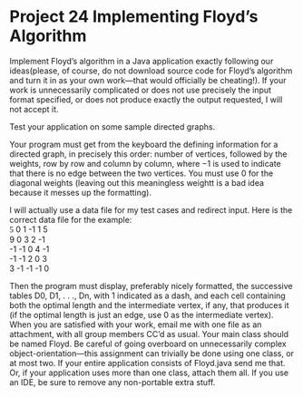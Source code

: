 # Project 24 Implementing Floyd’s Algorithm

Implement Floyd’s algorithm in a Java application exactly following our ideas(please, of course, do not download source code for Floyd’s algorithm and turn it in as your own work—that would officially be cheating!). If your work is unnecessarily complicated or does not use precisely the input format specified, or does not produce exactly the output requested, I will not accept it.

Test your application on some sample directed graphs.

Your program must get from the keyboard the defining information for a directed graph, in precisely this order: number of vertices, followed by the weights, row by row and column by column, where −1 is used to indicate that there is no edge between the two vertices. You must use 0 for the diagonal weights (leaving out this meaningless weightt is a bad idea because it messes up the formatting).

I will actually use a data file for my test cases and redirect input. Here is the correct data file for the example:  
<span style="font-family: 'consolas'">5</span>
0 1 -1 1 5  
9 0 3 2 -1  
-1 -1 0 4 -1  
-1 -1 2 0 3  
3 -1 -1 -1 0

Then the program must display, preferably nicely formatted, the successive tables D0, D1, 
. . ., Dn, with 1 indicated as a dash, and each cell containing both the optimal length and
the intermediate vertex, if any, that produces it (if the optimal length is just an edge, use
0 as the intermediate vertex).
When you are satisfied with your work, email me with one file as an attachment, with all
group members CC’d as usual.
Your main class should be named Floyd. Be careful of going overboard on unnecessarily
complex object-orientation—this assignment can trivially be done using one class, or at
most two.
If your entire application consists of Floyd.java send me that. Or, if your application
uses more than one class, attach them all. If you use an IDE, be sure to remove any
non-portable extra stuff.
